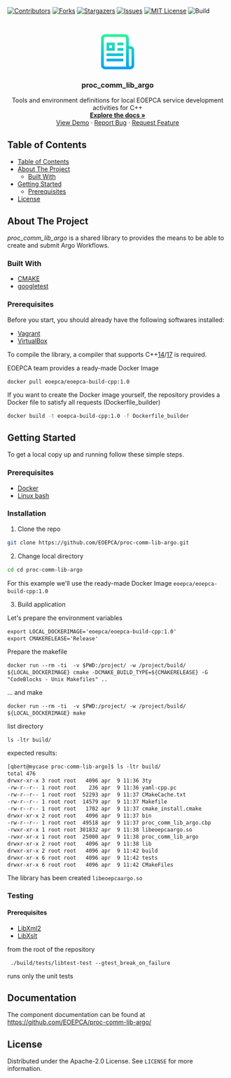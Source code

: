 <!--
***
*** To avoid retyping too much info. Do a search and replace for the following:
*** dev-env-cpp, twitter_handle, email
-->

<!-- PROJECT SHIELDS -->
<!--
*** See the bottom of this document for the declaration of the reference variables
*** for contributors-url, forks-url, etc. This is an optional, concise syntax you may use.
*** https://www.markdownguide.org/basic-syntax/#reference-style-links
-->

[![Contributors][contributors-shield]][contributors-url]
[![Forks][forks-shield]][forks-url]
[![Stargazers][stars-shield]][stars-url]
[![Issues][issues-shield]][issues-url]
[![MIT License][license-shield]][license-url]
![Build][build-shield]

<!-- PROJECT LOGO -->
<br />
<p align="center">
  <a href="https://github.com/EOEPCA/proc_comm_lib_argo">
    <img src="images/logo.png" alt="Logo" width="80" height="80">
  </a>

  <h3 align="center">proc_comm_lib_argo</h3>

  <p align="center">
    Tools and environment definitions for local EOEPCA service development activities for C++
    <br />
    <a href="https://github.com/EOEPCA/dev-env-cpp"><strong>Explore the docs »</strong></a>
    <br />
    <a href="https://github.com/EOEPCA/dev-env-cpp">View Demo</a>
    ·
    <a href="https://github.com/EOEPCA/dev-env-cpp/issues">Report Bug</a>
    ·
    <a href="https://github.com/EOEPCA/dev-env-cpp/issues">Request Feature</a>
  </p>
</p>

<!-- TABLE OF CONTENTS -->

## Table of Contents

- [Table of Contents](#table-of-contents)
- [About The Project](#about-the-project)
  - [Built With](#built-with)
- [Getting Started](#getting-started)
  - [Prerequisites](#prerequisites)
- [License](#license)

<!-- ABOUT THE PROJECT -->

## About The Project

 *proc_comm_lib_argo* is a shared library to provides the means to be able to create and submit Argo Workflows.

### Built With

- [CMAKE](https://cmake.org/)
- [googletest](https://github.com/google/googletest)


### Prerequisites

Before you start, you should already have the following softwares installed:

- [Vagrant](https://www.vagrantup.com/docs/installation/)
- [VirtualBox](https://www.virtualbox.org/manual/ch02.html)

To compile the library, a compiler that supports C++[14](https://en.cppreference.com/w/cpp/14)/[17](https://en.cppreference.com/w/cpp/17) is required.

EOEPCA team provides a ready-made Docker Image

```shel
docker pull eoepca/eoepca-build-cpp:1.0
```

If you want to create the Docker image yourself, the repository provides a Docker file to satisfy all requests (Dockerfile_builder)

```bash
docker build -t eoepca-build-cpp:1.0 -f Dockerfile_builder
```


## Getting Started

To get a local copy up and running follow these simple steps.

### Prerequisites

- [Docker](https://www.docker.com/)
- [Linux bash](https://en.wikipedia.org/wiki/Bash_(Unix_shell))

### Installation

1. Clone the repo

```sh
git clone https://github.com/EOEPCA/proc-comm-lib-argo.git
```

2. Change local directory

```sh
cd cd proc-comm-lib-argo
```

For this example we'll use the ready-made Docker Image `eoepca/eoepca-build-cpp:1.0`

3. Build application

Let's prepare the environment variables

```shell
export LOCAL_DOCKERIMAGE='eoepca/eoepca-build-cpp:1.0'
export CMAKERELEASE='Release'
```

Prepare the makefile

```shel
docker run --rm -ti  -v $PWD:/project/ -w /project/build/  ${LOCAL_DOCKERIMAGE} cmake -DCMAKE_BUILD_TYPE=${CMAKERELEASE} -G "CodeBlocks - Unix Makefiles" ..
```

... and make

```shel
docker run --rm -ti  -v $PWD:/project/ -w /project/build/  ${LOCAL_DOCKERIMAGE} make
```

list directory

```shell
ls -ltr build/
```

expected results:

```shell
[qbert@mycase proc-comm-lib-argo]$ ls -ltr build/
total 476
drwxr-xr-x 3 root root   4096 apr  9 11:36 3ty
-rw-r--r-- 1 root root    236 apr  9 11:36 yaml-cpp.pc
-rw-r--r-- 1 root root  52293 apr  9 11:37 CMakeCache.txt
-rw-r--r-- 1 root root  14579 apr  9 11:37 Makefile
-rw-r--r-- 1 root root   1702 apr  9 11:37 cmake_install.cmake
drwxr-xr-x 2 root root   4096 apr  9 11:37 bin
-rw-r--r-- 1 root root  49518 apr  9 11:37 proc_comm_lib_argo.cbp
-rwxr-xr-x 1 root root 301832 apr  9 11:38 libeoepcaargo.so
-rwxr-xr-x 1 root root  25000 apr  9 11:38 proc_comm_lib_argo
drwxr-xr-x 2 root root   4096 apr  9 11:38 lib
drwxr-xr-x 2 root root   4096 apr  9 11:42 build
drwxr-xr-x 6 root root   4096 apr  9 11:42 tests
drwxr-xr-x 6 root root   4096 apr  9 11:42 CMakeFiles

```

The library has been created `libeoepcaargo.so`

### Testing

#### Prerequisites

- [LibXml2](http://xmlsoft.org/)
- [LibXslt](http://xmlsoft.org/)

from the root of the repository

```shell
 ./build/tests/libtest-test --gtest_break_on_failure
```

runs only the unit tests

## Documentation

The component documentation can be found at https://github.com/EOEPCA/proc-comm-lib-argo/


<!-- LICENSE -->

## License

Distributed under the Apache-2.0 License. See `LICENSE` for more information.

<!-- MARKDOWN LINKS & IMAGES -->
<!-- https://www.markdownguide.org/basic-syntax/#reference-style-links -->

[contributors-shield]: https://img.shields.io/github/contributors/EOEPCA/template-svce.svg?style=flat-square
[contributors-url]: https://github.com/EOEPCA/template-svce/graphs/contributors
[forks-shield]: https://img.shields.io/github/forks/EOEPCA/template-svce.svg?style=flat-square
[forks-url]: https://github.com/EOEPCA/template-svce/network/members
[stars-shield]: https://img.shields.io/github/stars/EOEPCA/template-svce.svg?style=flat-square
[stars-url]: https://github.com/EOEPCA/template-svce/stargazers
[issues-shield]: https://img.shields.io/github/issues/EOEPCA/template-svce.svg?style=flat-square
[issues-url]: https://github.com/EOEPCA/template-svce/issues
[license-shield]: https://img.shields.io/github/license/EOEPCA/template-svce.svg?style=flat-square
[license-url]: https://github.com/EOEPCA/template-svce/blob/master/LICENSE
[build-shield]: https://www.travis-ci.com/EOEPCA/template-svce.svg?branch=master
[product-screenshot]: images/screenshot.png
